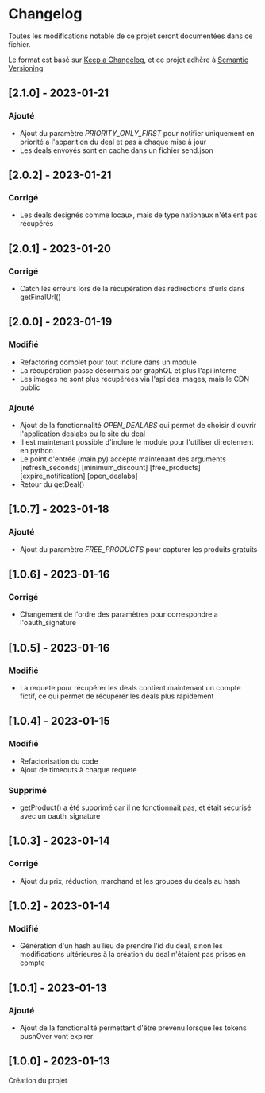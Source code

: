 # Changelog

Toutes les modifications notable de ce projet seront documentées dans ce fichier.

Le format est basé sur [Keep a Changelog](https://keepachangelog.com/fr/1.0.0/),
et ce projet adhère à [Semantic Versioning](https://semver.org/spec/v2.0.0.html).

## [2.1.0] - 2023-01-21

### Ajouté

- Ajout du paramètre _PRIORITY_ONLY_FIRST_ pour notifier uniquement en priorité a l'apparition du deal et pas à chaque mise à jour
- Les deals envoyés sont en cache dans un fichier send.json

## [2.0.2] - 2023-01-21

### Corrigé

- Les deals designés comme locaux, mais de type nationaux n'étaient pas récupérés

## [2.0.1] - 2023-01-20

### Corrigé

- Catch les erreurs lors de la récupération des redirections d'urls dans getFinalUrl()

## [2.0.0] - 2023-01-19

### Modifié

- Refactoring complet pour tout inclure dans un module
- La récupération passe désormais par graphQL et plus l'api interne
- Les images ne sont plus récupérées via l'api des images, mais le CDN public

### Ajouté

- Ajout de la fonctionnalité _OPEN_DEALABS_ qui permet de choisir d'ouvrir l'application dealabs ou le site du deal
- Il est maintenant possible d'inclure le module pour l'utiliser directement en python
- Le point d'entrée (main.py) accepte maintenant des arguments [refresh_seconds] [minimum_discount] [free_products] [expire_notification] [open_dealabs]
- Retour du getDeal()

## [1.0.7] - 2023-01-18

### Ajouté

- Ajout du paramètre _FREE_PRODUCTS_ pour capturer les produits gratuits

## [1.0.6] - 2023-01-16

### Corrigé

- Changement de l'ordre des paramètres pour correspondre a l'oauth_signature

## [1.0.5] - 2023-01-16

### Modifié

- La requete pour récupérer les deals contient maintenant un compte fictif, ce qui permet de récupérer les deals plus rapidement

## [1.0.4] - 2023-01-15

### Modifié

- Refactorisation du code
- Ajout de timeouts à chaque requete

### Supprimé

- getProduct() a été supprimé car il ne fonctionnait pas, et était sécurisé avec un oauth_signature

## [1.0.3] - 2023-01-14

### Corrigé

- Ajout du prix, réduction, marchand et les groupes du deals au hash

## [1.0.2] - 2023-01-14

### Modifié

- Génération d'un hash au lieu de prendre l'id du deal, sinon les modifications ultérieures à la création du deal n'étaient pas prises en compte

## [1.0.1] - 2023-01-13

### Ajouté

- Ajout de la fonctionalité permettant d'être prevenu lorsque les tokens pushOver vont expirer

## [1.0.0] - 2023-01-13

Création du projet
